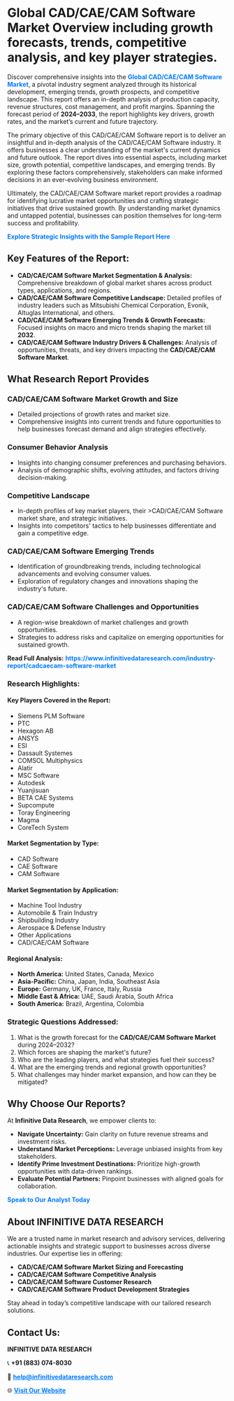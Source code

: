 <h1>Global CAD/CAE/CAM Software Market Overview including growth forecasts, trends, competitive analysis, and key player strategies.</h1>
<p>
Discover comprehensive insights into the 
<a href="https://www.infinitivedataresearch.com/industry-report/cadcaecam-software-market" rel="dofollow" style="color: #007BFF; text-decoration: none;"><strong>Global CAD/CAE/CAM Software Market</strong></a>, a pivotal industry segment analyzed through its historical development, emerging trends, growth prospects, and competitive landscape. This report offers an in-depth analysis of production capacity, revenue structures, cost management, and profit margins. Spanning the forecast period of <strong>2024–2033</strong>, the report highlights key drivers, growth rates, and the market’s current and future trajectory.
</p>
<p>
The primary objective of this CAD/CAE/CAM Software report is to deliver an insightful and in-depth analysis of the CAD/CAE/CAM Software industry. It offers businesses a clear understanding of the market's current dynamics and future outlook. The report dives into essential aspects, including market size, growth potential, competitive landscapes, and emerging trends. By exploring these factors comprehensively, stakeholders can make informed decisions in an ever-evolving business environment.
</p>
<p>
Ultimately, the CAD/CAE/CAM Software market report provides a roadmap for identifying lucrative market opportunities and crafting strategic initiatives that drive sustained growth. By understanding market dynamics and untapped potential, businesses can position themselves for long-term success and profitability.
</p>
<p>
<a href="https://www.infinitivedataresearch.com/request-sample/reportId=110097" style="color: #007BFF; text-decoration: none;"><strong>Explore Strategic Insights with the Sample Report Here</strong></a>
</p>

<h2>Key Features of the Report:</h2>
<ul>
<li><strong>CAD/CAE/CAM Software Market Segmentation & Analysis:</strong> Comprehensive breakdown of global market shares across product types, applications, and regions.</li>
<li><strong>CAD/CAE/CAM Software Competitive Landscape:</strong> Detailed profiles of industry leaders such as Mitsubishi Chemical Corporation, Evonik, Altuglas International, and others.</li>
<li><strong>CAD/CAE/CAM Software Emerging Trends & Growth Forecasts:</strong> Focused insights on macro and micro trends shaping the market till <strong>2032</strong>.</li>
<li><strong>CAD/CAE/CAM Software Industry Drivers & Challenges:</strong> Analysis of opportunities, threats, and key drivers impacting the <strong>CAD/CAE/CAM Software Market</strong>.</li>
</ul>

<h2>What Research Report Provides</h2>
<h3>CAD/CAE/CAM Software Market Growth and Size</h3>
<ul>
<li>Detailed projections of growth rates and market size.</li>
<li>Comprehensive insights into current trends and future opportunities to help businesses forecast demand and align strategies effectively.</li>
</ul>

<h3>Consumer Behavior Analysis</h3>
<ul>
<li>Insights into changing consumer preferences and purchasing behaviors.</li>
<li>Analysis of demographic shifts, evolving attitudes, and factors driving decision-making.</li>
</ul>

<h3>Competitive Landscape</h3>
<ul>
<li>In-depth profiles of key market players, their >CAD/CAE/CAM Software market share, and strategic initiatives.</li>
<li>Insights into competitors' tactics to help businesses differentiate and gain a competitive edge.</li>
</ul>

<h3>CAD/CAE/CAM Software Emerging Trends</h3>
<ul>
<li>Identification of groundbreaking trends, including technological advancements and evolving consumer values.</li>
<li>Exploration of regulatory changes and innovations shaping the industry's future.</li>
</ul>

<h3>CAD/CAE/CAM Software Challenges and Opportunities</h3>
<ul>
<li>A region-wise breakdown of market challenges and growth opportunities.</li>
<li>Strategies to address risks and capitalize on emerging opportunities for sustained growth.</li>
</ul>
<p><strong>Read Full Analysis:</strong> <a href="https://www.infinitivedataresearch.com/industry-report/cadcaecam-software-market" rel="dofollow" style="color: #007BFF; text-decoration: none;"><strong>https://www.infinitivedataresearch.com/industry-report/cadcaecam-software-market</strong></a></p>
<h3>Research Highlights:</h3>
<h4>Key Players Covered in the Report:</h4>
<ul><li>Siemens PLM Software</li><li>PTC</li><li>Hexagon AB</li><li>ANSYS</li><li>ESI</li><li>Dassault Systemes</li><li>COMSOL Multiphysics</li><li>Alatir</li><li>MSC Software</li><li>Autodesk</li><li>Yuanjisuan</li><li>BETA CAE Systems</li><li>Supcompute</li><li>Toray Engineering</li><li>Magma</li><li>CoreTech System</li></ul>
<h4>Market Segmentation by Type:</h4>
<ul><li>CAD Software</li><li>CAE Software</li><li>CAM Software</li></ul>
<h4>Market Segmentation by Application:</h4>
<ul><li>Machine Tool Industry</li><li>Automobile &amp; Train Industry</li><li>Shipbuilding Industry</li><li>Aerospace &amp; Defense Industry</li><li>Other Applications</li><li>CAD/CAE/CAM Software</li></ul>

<h4>Regional Analysis:</h4>
<ul>
<li><strong>North America:</strong> United States, Canada, Mexico</li>
<li><strong>Asia-Pacific:</strong> China, Japan, India, Southeast Asia</li>
<li><strong>Europe:</strong> Germany, UK, France, Italy, Russia</li>
<li><strong>Middle East & Africa:</strong> UAE, Saudi Arabia, South Africa</li>
<li><strong>South America:</strong> Brazil, Argentina, Colombia</li>
</ul>

<h3>Strategic Questions Addressed:</h3>
<ol>
<li>What is the growth forecast for the <strong>CAD/CAE/CAM Software Market</strong> during 2024–2032?</li>
<li>Which forces are shaping the market's future?</li>
<li>Who are the leading players, and what strategies fuel their success?</li>
<li>What are the emerging trends and regional growth opportunities?</li>
<li>What challenges may hinder market expansion, and how can they be mitigated?</li>
</ol>

<h2>Why Choose Our Reports?</h2>
<p>At <strong>Infinitive Data Research</strong>, we empower clients to:</p>
<ul>
<li><strong>Navigate Uncertainty:</strong> Gain clarity on future revenue streams and investment risks.</li>
<li><strong>Understand Market Perceptions:</strong> Leverage unbiased insights from key stakeholders.</li>
<li><strong>Identify Prime Investment Destinations:</strong> Prioritize high-growth opportunities with data-driven rankings.</li>
<li><strong>Evaluate Potential Partners:</strong> Pinpoint businesses with aligned goals for collaboration.</li>
</ul>
<p><a href="https://www.infinitivedataresearch.com/industry-report/cadcaecam-software-market" rel="dofollow" style="color: #007BFF; text-decoration: none;"><strong>Speak to Our Analyst Today</strong></a></p>

<h2>About INFINITIVE DATA RESEARCH</h2>
<p>We are a trusted name in market research and advisory services, delivering actionable insights and strategic support to businesses across diverse industries. Our expertise lies in offering:</p>
<ul>
<li><strong>CAD/CAE/CAM Software Market Sizing and Forecasting</strong></li>
<li><strong>CAD/CAE/CAM Software Competitive Analysis</strong></li>
<li><strong>CAD/CAE/CAM Software Customer Research</strong></li>
<li><strong>CAD/CAE/CAM Software Product Development Strategies</strong></li>
</ul>
<p>Stay ahead in today’s competitive landscape with our tailored research solutions.</p>

<h2>Contact Us:</h2>
<p><strong>INFINITIVE DATA RESEARCH</strong></p>
<p>📞 <strong>+91 (883) 074-8030</strong></p>
<p>📧 <strong><a href="mailto:help@infinitivedataresearch.com" style="color: #007BFF;">help@infinitivedataresearch.com</a></strong></p>
<p>🌐 <strong><a href="https://www.infinitivedataresearch.com" rel="dofollow" style="color: #007BFF;">Visit Our Website</a></strong></p>